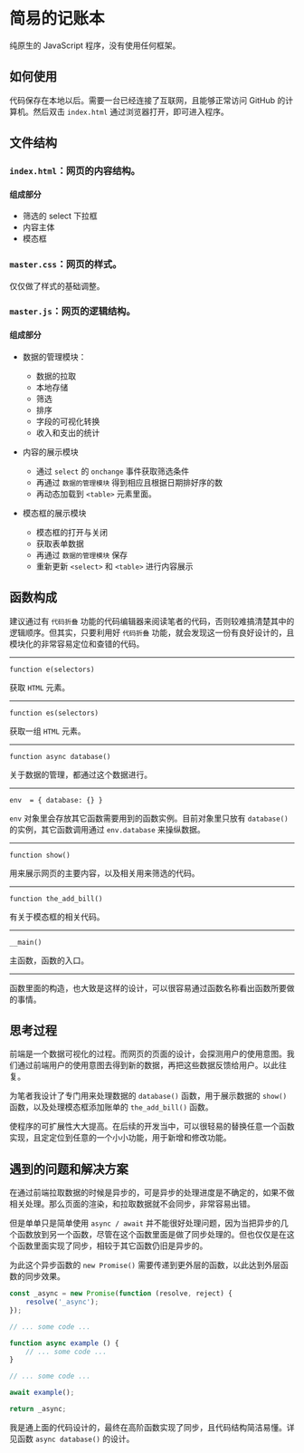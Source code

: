 # 简易的记账本

纯原生的 JavaScript 程序，没有使用任何框架。


## 如何使用

代码保存在本地以后。需要一台已经连接了互联网，且能够正常访问 GitHub 的计算机。然后双击 `index.html` 通过浏览器打开，即可进入程序。


## 文件结构

### `index.html`：网页的内容结构。

#### 组成部分

- 筛选的 select 下拉框
- 内容主体
- 模态框

### `master.css`：网页的样式。

仅仅做了样式的基础调整。

### `master.js`：网页的逻辑结构。

#### 组成部分

- 数据的管理模块：
    - 数据的拉取
    - 本地存储
    - 筛选
    - 排序
    - 字段的可视化转换
    - 收入和支出的统计

- 内容的展示模块
    - 通过 `select` 的 `onchange` 事件获取筛选条件
    - 再通过 `数据的管理模块` 得到相应且根据日期排好序的数
    - 再动态加载到 `<table>` 元素里面。

- 模态框的展示模块
    - 模态框的打开与关闭
    - 获取表单数据
    - 再通过 `数据的管理模块` 保存
    - 重新更新 `<select>` 和 `<table>` 进行内容展示

## 函数构成

建议通过有 `代码折叠` 功能的代码编辑器来阅读笔者的代码，否则较难搞清楚其中的逻辑顺序。但其实，只要利用好 `代码折叠` 功能，就会发现这一份有良好设计的，且模块化的非常容易定位和查错的代码。

---

`function e(selectors)`

获取 `HTML` 元素。

---

`function es(selectors)`

获取一组 `HTML` 元素。

---

`function async database()`

关于数据的管理，都通过这个数据进行。

---

`env  = { database: {} }`

`env` 对象里会存放其它函数需要用到的函数实例。目前对象里只放有 `database()` 的实例，其它函数调用通过 `env.database` 来操纵数据。

---

`function show()`

用来展示网页的主要内容，以及相关用来筛选的代码。

---

`function the_add_bill()`

有关于模态框的相关代码。

---

`__main()`

主函数，函数的入口。

---

函数里面的构造，也大致是这样的设计，可以很容易通过函数名称看出函数所要做的事情。

## 思考过程

前端是一个数据可视化的过程。而网页的页面的设计，会探测用户的使用意图。我们通过前端用户的使用意图去得到新的数据，再把这些数据反馈给用户。以此往复。

为笔者我设计了专门用来处理数据的 `database()` 函数，用于展示数据的 `show()` 函数，以及处理模态框添加账单的 `the_add_bill()` 函数。

使程序的可扩展性大大提高。在后续的开发当中，可以很轻易的替换任意一个函数实现，且定定位到任意的一个小小功能，用于新增和修改功能。

## 遇到的问题和解决方案

在通过前端拉取数据的时候是异步的，可是异步的处理进度是不确定的，如果不做相关处理。那么页面的渲染，和拉取数据就不会同步，非常容易出错。

但是单单只是简单使用 `async / await` 并不能很好处理问题，因为当把异步的几个函数放到另一个函数，尽管在这个函数里面是做了同步处理的。但也仅仅是在这个函数里面实现了同步，相较于其它函数仍旧是异步的。

为此这个异步函数的 `new Promise()` 需要传递到更外层的函数，以此达到外层函数的同步效果。

``` JavaScript
const _async = new Promise(function (resolve, reject) {
    resolve('_async');
});

// ... some code ...

function async example () {
    // ... some code ...
}

// ... some code ...

await example();

return _async;

```

我是通上面的代码设计的，最终在高阶函数实现了同步，且代码结构简洁易懂。详见函数 `async database()` 的设计。
